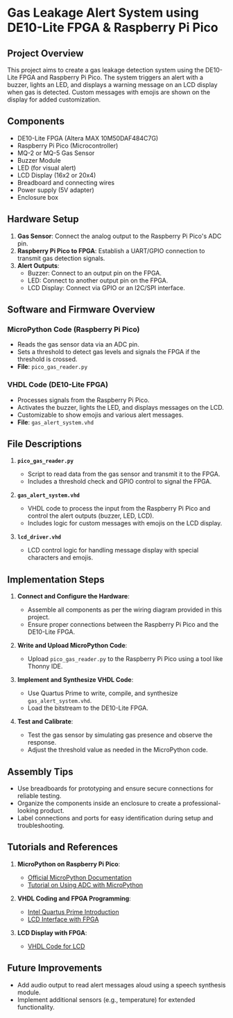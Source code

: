 # Gas Leakage Alert System using DE10-Lite FPGA & Raspberry Pi Pico

## Project Overview

This project aims to create a gas leakage detection system using the DE10-Lite FPGA and Raspberry Pi Pico. The system triggers an alert with a buzzer, lights an LED, and displays a warning message on an LCD display when gas is detected. Custom messages with emojis are shown on the display for added customization.

## Components

- DE10-Lite FPGA (Altera MAX 10M50DAF484C7G)
- Raspberry Pi Pico (Microcontroller)
- MQ-2 or MQ-5 Gas Sensor
- Buzzer Module
- LED (for visual alert)
- LCD Display (16x2 or 20x4)
- Breadboard and connecting wires
- Power supply (5V adapter)
- Enclosure box

## Hardware Setup

1. **Gas Sensor**: Connect the analog output to the Raspberry Pi Pico's ADC pin.
2. **Raspberry Pi Pico to FPGA**: Establish a UART/GPIO connection to transmit gas detection signals.
3. **Alert Outputs**:
   - Buzzer: Connect to an output pin on the FPGA.
   - LED: Connect to another output pin on the FPGA.
   - LCD Display: Connect via GPIO or an I2C/SPI interface.

## Software and Firmware Overview

### MicroPython Code (Raspberry Pi Pico)

- Reads the gas sensor data via an ADC pin.
- Sets a threshold to detect gas levels and signals the FPGA if the threshold is crossed.
- **File**: `pico_gas_reader.py`

### VHDL Code (DE10-Lite FPGA)

- Processes signals from the Raspberry Pi Pico.
- Activates the buzzer, lights the LED, and displays messages on the LCD.
- Customizable to show emojis and various alert messages.
- **File**: `gas_alert_system.vhd`

## File Descriptions

1. **`pico_gas_reader.py`**
   - Script to read data from the gas sensor and transmit it to the FPGA.
   - Includes a threshold check and GPIO control to signal the FPGA.

2. **`gas_alert_system.vhd`**
   - VHDL code to process the input from the Raspberry Pi Pico and control the alert outputs (buzzer, LED, LCD).
   - Includes logic for custom messages with emojis on the LCD display.

3. **`lcd_driver.vhd`**
   - LCD control logic for handling message display with special characters and emojis.

## Implementation Steps

1. **Connect and Configure the Hardware**:
   - Assemble all components as per the wiring diagram provided in this project.
   - Ensure proper connections between the Raspberry Pi Pico and the DE10-Lite FPGA.

2. **Write and Upload MicroPython Code**:
   - Upload `pico_gas_reader.py` to the Raspberry Pi Pico using a tool like Thonny IDE.

3. **Implement and Synthesize VHDL Code**:
   - Use Quartus Prime to write, compile, and synthesize `gas_alert_system.vhd`.
   - Load the bitstream to the DE10-Lite FPGA.

4. **Test and Calibrate**:
   - Test the gas sensor by simulating gas presence and observe the response.
   - Adjust the threshold value as needed in the MicroPython code.

## Assembly Tips

- Use breadboards for prototyping and ensure secure connections for reliable testing.
- Organize the components inside an enclosure to create a professional-looking product.
- Label connections and ports for easy identification during setup and troubleshooting.

## Tutorials and References

1. **MicroPython on Raspberry Pi Pico**:
   - [Official MicroPython Documentation](https://docs.micropython.org/en/latest/rp2/quickref.html)
   - [Tutorial on Using ADC with MicroPython](https://randomnerdtutorials.com/micropython-adc-analog-read-raspberry-pi-pico/)

2. **VHDL Coding and FPGA Programming**:
   - [Intel Quartus Prime Introduction](https://www.intel.com/content/www/us/en/docs/programmable/683472/current/using-quartus-prime-software.html)
   - [LCD Interface with FPGA](https://www.fpga4student.com/2017/05/lcd-interfacing-with-fpga.html)

3. **LCD Display with FPGA**:
   - [VHDL Code for LCD](https://www.electronicwings.com/vhdl/lcd-16x2-interfacing-with-fpga)

## Future Improvements

- Add audio output to read alert messages aloud using a speech synthesis module.
- Implement additional sensors (e.g., temperature) for extended functionality.
